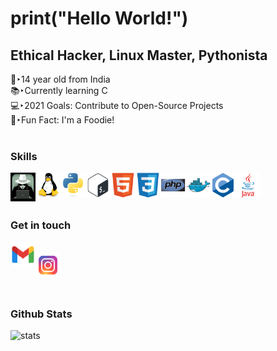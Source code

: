
# print("Hello World!")
## Ethical Hacker, Linux Master, Pythonista

👦‣14 year old from India  
📚‣Currently learning C  
💻‣2021 Goals: Contribute to Open-Source Projects  
🍟‣Fun Fact: I'm a Foodie!  
<br />
### Skills
[<img align="left" alt="whitehat" width="40px" src="icons/whitehat.jpg" />][a]
[<img align="left" alt="linux" width="40px" src="icons/linux.svg" />][a]
[<img align="left" alt="python" width="40px" src="icons/python.svg" />][a]
[<img align="left" alt="bash" width="40px" src="icons/bash.svg" />][a]
[<img align="left" alt="html" width="40px" src="icons/html.svg" />][a]
[<img align="left" alt="css" width="40px" src="icons/css.svg" />][a]
[<img align="left" alt="php" width="40px" src="icons/php.svg" />][a]
[<img align="left" alt="docker" width="40px" src="icons/docker.svg" />][a]
[<img align="left" alt="c" width="40px" src="icons/c.svg" />][a]
[<img align="left" alt="java" width="40px" src="icons/java.svg" />][a]
<br />
<br />
<br />
### Get in touch
[<img align="left" alt="mail" width="40px" src="icons/mail.png" />][mail]
<br />
[<img align="left" alt="ig" width="40px" src="icons/ig.png" />][ig]

<br />
<br />
<br />

### Github Stats
<img align="left" alt="stats" src="https://github-readme-stats.codestackr.vercel.app/api?username=arav00&show_icons=true&hide_border=true" />


[a]:#
[ig]: https://instagram.com/arav.06
[mail]: aravbudhiraja2@gmail.com

